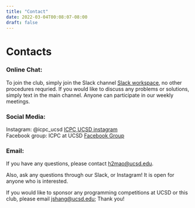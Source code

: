 ```yaml
---
title: "Contact"
date: 2022-03-04T00:08:07-08:00
draft: false
---
```


# Contacts

### Online Chat:
To join the club, simply join the Slack channel
[Slack workspace](https://join.slack.com/t/ucsdcp/signup), no other procedures requried. If you would like to discuss any problems or solutions, simply text in the main channel. Anyone can participate in our weekly meetings.

### Social Media:  
Instagram: @icpc_ucsd [ICPC UCSD instagram](https://www.instagram.com/icpc_ucsd/)  
Facebook group: ICPC at UCSD [Facebook Group](https://www.facebook.com/groups/461420271847583)

### Email:
If you have any questions, please contact h2mao@ucsd.edu.

Also, ask any questions through our Slack, or Instagram! It is open for anyone who is interested.

If you would like to sponsor any programming competitions at UCSD or this club, please email jshang@ucsd.edu; Thank you!

